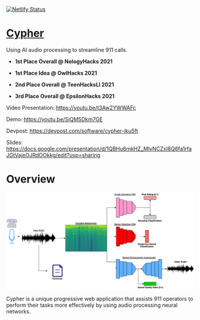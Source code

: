[![Netlify Status](https://api.netlify.com/api/v1/badges/daef6d8b-413c-4ea0-a470-0249e6386f9f/deploy-status)](https://app.netlify.com/sites/cypherai/deploys)

# [Cypher](https://cypherai.tech/)

Using AI audio processing to streamline 911 calls.

- **1st Place Overall @ NologyHacks 2021**

- **1st Place Idea @ OwlHacks 2021**

- **2nd Place Overall @ TeenHacksLI 2021**

- **3rd Place Overall @ EpsilonHacks 2021**

Video Presentation: https://youtu.be/t3Aw2YWWAFc

Demo: https://youtu.be/SjQM5Dkm7GE

Devpost: https://devpost.com/software/cypher-iku5ft

Slides: https://docs.google.com/presentation/d/1QBHu6mkHZ_MlvNCZxI8Q6fa1rfaJGtVajeOJRdOOkkg/edit?usp=sharing

# Overview

![](https://github.com/ayaanzhaque/Cypher/blob/main/images/cypher.png?raw=true)

Cypher is a unique progressive web application that assists 911 operators to perform their tasks more effectively by using audio processing neural networks.
